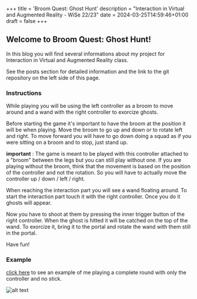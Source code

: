 +++
title = 'Broom Quest: Ghost Hunt'
description = "Interaction in Virtual and Augmented Reality - WiSe 22/23"
date = 2024-03-25T14:59:46+01:00
draft = false
+++

## Welcome to Broom Quest: Ghost Hunt!

In this blog you will find several informations about my project for Interaction in Virtual and Augmented Reality class.

See the posts section for detailed information and the link to the git repository on the left side of this page.

### Instructions

While playing you will be using the left controller as a broom to move around and a wand with the right controller to exorcize ghosts.

Before starting the game it's important to have the broom at the position it will be when playing.
Move the broom to go up and down or to rotate left and right.
To move forward you will have to go down doing a squad as if you were sitting on a broom and to stop, just stand up.

**important** : The game is meant to be played with this controller attached to a "broom" between the legs but you can still play without one.
If you are playing without the broom, think that the movement is based on the position of the controller and not the rotation.
So you will have to actually move the controller up / down / left / right.

When reaching the interaction part you will see a wand floating around. To start the interaction part touch it with the right controller.
Once you do it ghosts will appear.

Now you have to shoot at them by pressing the inner trigger button of the right controller. When the ghost is hitted it will be catched on the top of the wand.
To exorcize it, bring it to the portal and rotate the wand with them still in the portal.

Have fun!


### Example

[click here](https://youtu.be/zO5u7G8SM8w) to see an example of me playing a complete round with only the controller and no stick.

![alt text](/img/HomeExample.png "Title Text") 